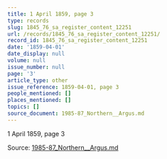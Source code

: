 ```yaml
---
title: 1 April 1859, page 3
type: records
slug: 1845_76_sa_register_content_12251
url: /records/1845_76_sa_register_content_12251/
record_id: 1845_76_sa_register_content_12251
date: '1859-04-01'
date_display: null
volume: null
issue_number: null
page: '3'
article_type: other
issue_reference: 1859-04-01, page 3
people_mentioned: []
places_mentioned: []
topics: []
source_document: 1985-87_Northern__Argus.md
---
```


1 April 1859, page 3

Source: [1985-87_Northern__Argus.md](/downloads/markdown/1985-87_Northern__Argus.md)
